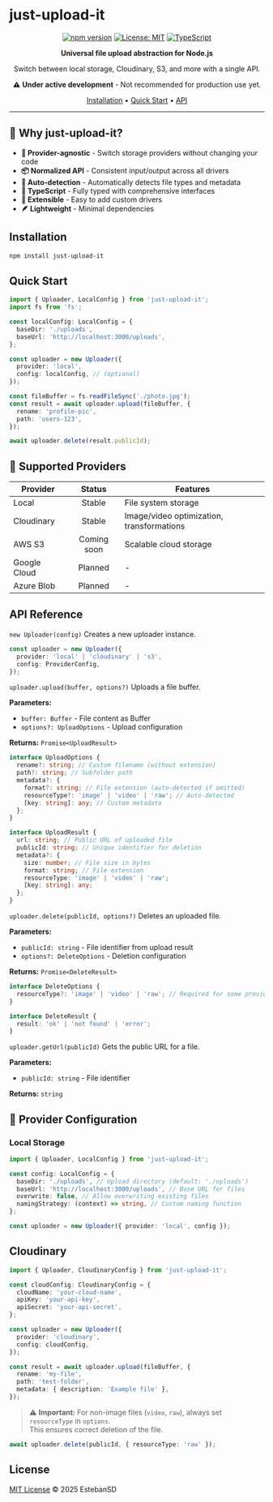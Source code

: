 # just-upload-it

<div align="center">

[![npm version](https://img.shields.io/npm/v/just-upload-it.svg)](https://www.npmjs.com/package/just-upload-it)
[![License: MIT](https://img.shields.io/badge/License-MIT-yellow.svg)](https://opensource.org/licenses/MIT)
[![TypeScript](https://img.shields.io/badge/TypeScript-Ready-blue.svg)](https://www.typescriptlang.org/)

**Universal file upload abstraction for Node.js**

Switch between local storage, Cloudinary, S3, and more with a single API.

⚠️ **Under active development** - Not recommended for production use yet.

[Installation](#installation) • [Quick Start](#quick-start) • [API](#api-reference)

</div>

---

## 🎯 Why just-upload-it?

- **🔄 Provider-agnostic** - Switch storage providers without changing your code
- **📦 Normalized API** - Consistent input/output across all drivers
- **🎨 Auto-detection** - Automatically detects file types and metadata
- **📝 TypeScript** - Fully typed with comprehensive interfaces
- **🧩 Extensible** - Easy to add custom drivers
- **🪶 Lightweight** - Minimal dependencies

## Installation

```bash
npm install just-upload-it
```

## Quick Start

```ts
import { Uploader, LocalConfig } from 'just-upload-it';
import fs from 'fs';

const localConfig: LocalConfig = {
  baseDir: './uploads',
  baseUrl: 'http://localhost:3000/uploads',
};

const uploader = new Uploader({
  provider: 'local',
  config: localConfig, // (optional)
});

const fileBuffer = fs.readFileSync('./photo.jpg');
const result = await uploader.upload(fileBuffer, {
  rename: 'profile-pic',
  path: 'users-123',
});

await uploader.delete(result.publicId);
```

## 🎨 Supported Providers

| Provider     |   Status    | Features                                  |
| ------------ | :---------: | ----------------------------------------- |
| Local        |   Stable    | File system storage                       |
| Cloudinary   |   Stable    | Image/video optimization, transformations |
| AWS S3       | Coming soon | Scalable cloud storage                    |
| Google Cloud |   Planned   | -                                         |
| Azure Blob   |   Planned   | -                                         |

## API Reference

`new Uploader(config)`
Creates a new uploader instance.

```ts
const uploader = new Uploader({
  provider: 'local' | 'cloudinary' | 's3',
  config: ProviderConfig,
});
```

`uploader.upload(buffer, options?)`
Uploads a file buffer.

**Parameters:**

- `buffer: Buffer` - File content as Buffer
- `options?: UploadOptions` - Upload configuration

**Returns:** `Promise<UploadResult>`

```ts
interface UploadOptions {
  rename?: string; // Custom filename (without extension)
  path?: string; // Subfolder path
  metadata?: {
    format?: string; // File extension (auto-detected if omitted)
    resourceType?: 'image' | 'video' | 'raw'; // Auto-detected
    [key: string]: any; // Custom metadata
  };
}

interface UploadResult {
  url: string; // Public URL of uploaded file
  publicId: string; // Unique identifier for deletion
  metadata?: {
    size: number; // File size in bytes
    format: string; // File extension
    resourceType: 'image' | 'video' | 'raw';
    [key: string]: any;
  };
}
```

`uploader.delete(publicId, options?)`
Deletes an uploaded file.

**Parameters:**

- `publicId: string` - File identifier from upload result
- `options?: DeleteOptions` - Deletion configuration

**Returns:** `Promise<DeleteResult>`

```ts
interface DeleteOptions {
  resourceType?: 'image' | 'video' | 'raw'; // Required for some providers
}

interface DeleteResult {
  result: 'ok' | 'not found' | 'error';
}
```

`uploader.getUrl(publicId)`
Gets the public URL for a file.

**Parameters:**

- `publicId: string` - File identifier

**Returns:** `string`

## 🔧 Provider Configuration

### Local Storage

```ts
import { Uploader, LocalConfig } from 'just-upload-it';

const config: LocalConfig = {
  baseDir: './uploads', // Upload directory (default: './uploads')
  baseUrl: 'http://localhost:3000/uploads', // Base URL for files
  overwrite: false, // Allow overwriting existing files
  namingStrategy: (context) => string, // Custom naming function
};

const uploader = new Uploader({ provider: 'local', config });
```

## Cloudinary

```ts
import { Uploader, CloudinaryConfig } from 'just-upload-it';

const cloudConfig: CloudinaryConfig = {
  cloudName: 'your-cloud-name',
  apiKey: 'your-api-key',
  apiSecret: 'your-api-secret',
};

const uploader = new Uploader({
  provider: 'cloudinary',
  config: cloudConfig,
});

const result = await uploader.upload(fileBuffer, {
  rename: 'my-file',
  path: 'test-folder',
  metadata: { description: 'Example file' },
});
```

> ⚠️ **Important:** For non-image files (`video`, `raw`), always set `resourceType` in `options`.  
> This ensures correct deletion of the file.

```ts
await uploader.delete(publicId, { resourceType: 'raw' });
```

## License

[MIT License](https://github.com/EstebanSD/just-upload-it/blob/main/LICENSE) © 2025 EstebanSD
